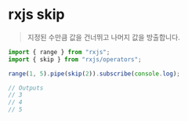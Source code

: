 # rxjs skip

> 지정된 수만큼 값을 건너뛰고 나머지 값을 방출합니다.

```js
import { range } from "rxjs";
import { skip } from "rxjs/operators";

range(1, 5).pipe(skip(2)).subscribe(console.log);

// Outputs
// 3
// 4
// 5
```
